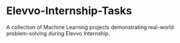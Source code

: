 # Elevvo-Internship-Tasks
A collection of Machine Learning projects demonstrating real-world problem-solving during Elevvo Internship.
